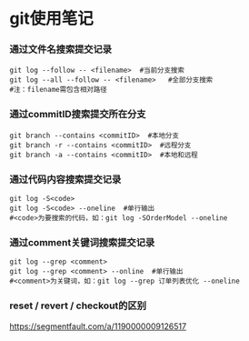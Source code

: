 # git使用笔记

### 通过文件名搜索提交记录

    git log --follow -- <filename>  #当前分支搜索
    git log --all --follow -- <filename>   #全部分支搜索
    #注：filename需包含相对路径

### 通过commitID搜索提交所在分支

    git branch --contains <commitID>  #本地分支
    git branch -r --contains <commitID>  #远程分支
    git branch -a --contains <commitID>  #本地和远程

### 通过代码内容搜索提交记录

    git log -S<code>
    git log -S<code> --oneline  #单行输出
    #<code>为要搜索的代码，如：git log -SOrderModel --oneline

### 通过comment关键词搜索提交记录

    git log --grep <comment>
    git log --grep <comment> --online  #单行输出
    #<comment>为关键词，如：git log --grep 订单列表优化 --oneline
    
### reset / revert / checkout的区别
https://segmentfault.com/a/1190000009126517
